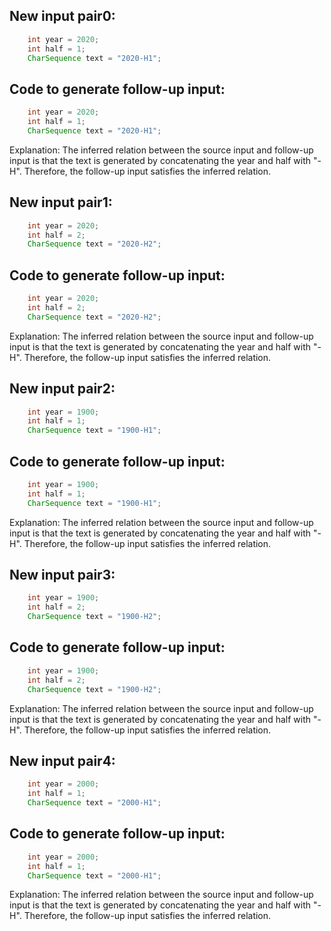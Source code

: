 ## New input pair0:
```java
    int year = 2020;
    int half = 1;
    CharSequence text = "2020-H1";
```
## Code to generate follow-up input:
```java
    int year = 2020;
    int half = 1;
    CharSequence text = "2020-H1";
```
Explanation: The inferred relation between the source input and follow-up input is that the text is generated by concatenating the year and half with "-H". Therefore, the follow-up input satisfies the inferred relation.

## New input pair1:
```java
    int year = 2020;
    int half = 2;
    CharSequence text = "2020-H2";
```
## Code to generate follow-up input:
```java
    int year = 2020;
    int half = 2;
    CharSequence text = "2020-H2";
```
Explanation: The inferred relation between the source input and follow-up input is that the text is generated by concatenating the year and half with "-H". Therefore, the follow-up input satisfies the inferred relation.

## New input pair2:
```java
    int year = 1900;
    int half = 1;
    CharSequence text = "1900-H1";
```
## Code to generate follow-up input:
```java
    int year = 1900;
    int half = 1;
    CharSequence text = "1900-H1";
```
Explanation: The inferred relation between the source input and follow-up input is that the text is generated by concatenating the year and half with "-H". Therefore, the follow-up input satisfies the inferred relation.

## New input pair3:
```java
    int year = 1900;
    int half = 2;
    CharSequence text = "1900-H2";
```
## Code to generate follow-up input:
```java
    int year = 1900;
    int half = 2;
    CharSequence text = "1900-H2";
```
Explanation: The inferred relation between the source input and follow-up input is that the text is generated by concatenating the year and half with "-H". Therefore, the follow-up input satisfies the inferred relation.

## New input pair4:
```java
    int year = 2000;
    int half = 1;
    CharSequence text = "2000-H1";
```
## Code to generate follow-up input:
```java
    int year = 2000;
    int half = 1;
    CharSequence text = "2000-H1";
```
Explanation: The inferred relation between the source input and follow-up input is that the text is generated by concatenating the year and half with "-H". Therefore, the follow-up input satisfies the inferred relation.
